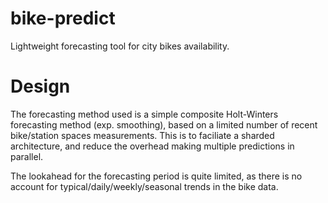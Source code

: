 # bike-predict
Lightweight forecasting tool for city bikes availability. 

# Design 
The forecasting method used is a simple composite Holt-Winters forecasting
method (exp. smoothing), based on a limited number of recent bike/station spaces measurements.
This is to faciliate a sharded architecture, and reduce the overhead making
multiple predictions in parallel. 

The lookahead for the forecasting period is quite limited, as there is no 
account for typical/daily/weekly/seasonal trends in the bike data. 
